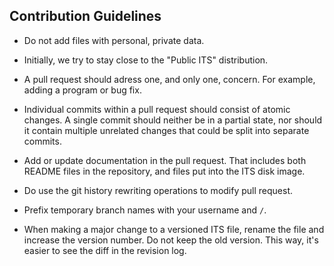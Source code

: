 ## Contribution Guidelines

- Do not add files with personal, private data.

- Initially, we try to stay close to the "Public ITS" distribution.

- A pull request should adress one, and only one, concern.  For
  example, adding a program or bug fix.

- Individual commits within a pull request should consist of atomic
  changes.  A single commit should neither be in a partial state, nor
  should it contain multiple unrelated changes that could be split
  into separate commits.

- Add or update documentation in the pull request.  That includes both
  README files in the repository, and files put into the ITS disk
  image.

- Do use the git history rewriting operations to modify pull request.

- Prefix temporary branch names with your username and `/`.

- When making a major change to a versioned ITS file, rename the file
  and increase the version number.  Do not keep the old version.  This
  way, it's easier to see the diff in the revision log.
